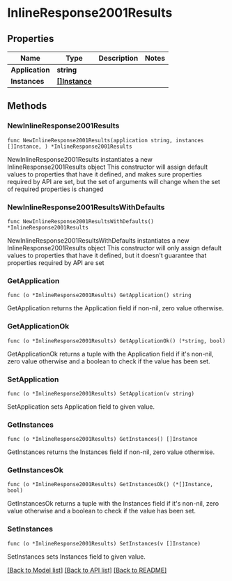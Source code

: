 # InlineResponse2001Results

## Properties

Name | Type | Description | Notes
------------ | ------------- | ------------- | -------------
**Application** | **string** |  | 
**Instances** | [**[]Instance**](Instance.md) |  | 

## Methods

### NewInlineResponse2001Results

`func NewInlineResponse2001Results(application string, instances []Instance, ) *InlineResponse2001Results`

NewInlineResponse2001Results instantiates a new InlineResponse2001Results object
This constructor will assign default values to properties that have it defined,
and makes sure properties required by API are set, but the set of arguments
will change when the set of required properties is changed

### NewInlineResponse2001ResultsWithDefaults

`func NewInlineResponse2001ResultsWithDefaults() *InlineResponse2001Results`

NewInlineResponse2001ResultsWithDefaults instantiates a new InlineResponse2001Results object
This constructor will only assign default values to properties that have it defined,
but it doesn't guarantee that properties required by API are set

### GetApplication

`func (o *InlineResponse2001Results) GetApplication() string`

GetApplication returns the Application field if non-nil, zero value otherwise.

### GetApplicationOk

`func (o *InlineResponse2001Results) GetApplicationOk() (*string, bool)`

GetApplicationOk returns a tuple with the Application field if it's non-nil, zero value otherwise
and a boolean to check if the value has been set.

### SetApplication

`func (o *InlineResponse2001Results) SetApplication(v string)`

SetApplication sets Application field to given value.


### GetInstances

`func (o *InlineResponse2001Results) GetInstances() []Instance`

GetInstances returns the Instances field if non-nil, zero value otherwise.

### GetInstancesOk

`func (o *InlineResponse2001Results) GetInstancesOk() (*[]Instance, bool)`

GetInstancesOk returns a tuple with the Instances field if it's non-nil, zero value otherwise
and a boolean to check if the value has been set.

### SetInstances

`func (o *InlineResponse2001Results) SetInstances(v []Instance)`

SetInstances sets Instances field to given value.



[[Back to Model list]](../README.md#documentation-for-models) [[Back to API list]](../README.md#documentation-for-api-endpoints) [[Back to README]](../README.md)


